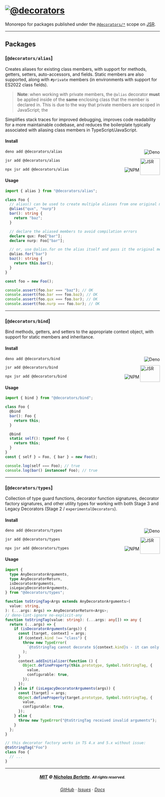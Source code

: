 # [![@][@]decorators][docs]

Monorepo for packages published under the [`@decorators/*`][JSR] scope on [JSR].

---

## Packages

### [`@decorators/alias`]

Creates aliases for existing class members, with support for methods, getters,
setters, auto-accessors, and fields. Static members are also supported, along
with `#private` members (in environments with support for ES2022 class fields).

> **Note**: when working with private members, the `@alias` decorator **must**
> be applied inside of the **same** enclosing class that the member is declared
> in. This is due to the way that private members are scoped in JavaScript; the

Simplifies stack traces for improved debugging, improves code readability for a
more maintainable codebase, and reduces the boilerplate typically associated
with aliasing class members in TypeScript/JavaScript.

#### Install

<img align="right" src="https://api.iconify.design/logos:deno.svg?height=3rem&width=4rem" alt="Deno" />

```sh
deno add @decorators/alias
```

[<img align="right" src="https://jsr.io/logo-square.svg" width="64" height="54" alt="JSR" />][jsr]

```sh
jsr add @decorators/alias
```

<img align="right" src="https://api.iconify.design/logos:npm.svg?height=3.666rem&width=4rem" alt="NPM">

```sh
npx jsr add @decorators/alias
```

#### Usage

```ts
import { alias } from "@decorators/alias";

class Foo {
  // alias() can be used to create multiple aliases from one original member
  @alias("qux", "nurp")
  bar(): string {
    return "baz";
  }

  // declare the aliased members to avoid compilation errors
  declare qux: Foo["bar"];
  declare nurp: Foo["bar"];

  // or, use @alias.for on the alias itself and pass it the original member name.
  @alias.for("bar")
  baz(): string {
    return this.bar();
  }
}

const foo = new Foo();

console.assert(foo.bar === "baz"); // OK
console.assert(foo.bar === foo.baz); // OK
console.assert(foo.qux === foo.bar); // OK
console.assert(foo.nurp === foo.bar); // OK
```

---

### [`@decorators/bind`]

Bind methods, getters, and setters to the appropriate context object, with
support for static members and inheritance.

#### Install

<img align="right" src="https://api.iconify.design/logos:deno.svg?height=3rem&width=4rem" alt="Deno" />

```sh
deno add @decorators/bind
```

[<img align="right" src="https://jsr.io/logo-square.svg" width="64" height="54" alt="JSR" />][jsr]

```sh
jsr add @decorators/bind
```

<img align="right" src="https://api.iconify.design/logos:npm.svg?height=3.666rem&width=4rem" alt="NPM">

```sh
npx jsr add @decorators/bind
```

#### Usage

```ts
import { bind } from "@decorators/bind";

class Foo {
  @bind
  bar(): Foo {
    return this;
  }

  @bind
  static self(): typeof Foo {
    return this;
  }
}
const { self } = Foo, { bar } = new Foo();

console.log(self === Foo); // true
console.log(bar() instanceof Foo); // true
```

---

### [`@decorators/types`]

Collection of type guard functions, decorator function signatures, decorator
factory signatures, and other utility types for working with both Stage 3 and
Legacy Decorators (Stage 2 / `experimentalDecorators`).

#### Install

<img align="right" src="https://api.iconify.design/logos:deno.svg?height=3rem&width=4rem" alt="Deno" />

```sh
deno add @decorators/types
```

[<img align="right" src="https://jsr.io/logo-square.svg" width="64" height="54" alt="JSR" />][jsr]

```sh
jsr add @decorators/types
```

<img align="right" src="https://api.iconify.design/logos:npm.svg?height=3.666rem&width=4rem" alt="NPM">

```sh
npx jsr add @decorators/types
```

#### Usage

```ts
import {
  type AnyDecoratorArguments,
  type AnyDecoratorReturn,
  isDecoratorArguments,
  isLegacyDecoratorArguments,
} from "@decorators/types";

function toStringTag<Args extends AnyDecoratorArguments>(
  value: string,
): (...args: Args) => AnyDecoratorReturn<Args>;
// deno-lint-ignore no-explicit-any
function toStringTag(value: string): (...args: any[]) => any {
  return (...args) => {
    if (isDecoratorArguments(args)) {
      const [target, context] = args;
      if (context.kind !== "class") {
        throw new TypeError(
          `@toStringTag cannot decorate ${context.kind}s - it can only be used on the class itself.`,
        );
      }
      context.addInitializer(function () {
        Object.defineProperty(this.prototype, Symbol.toStringTag, {
          value,
          configurable: true,
        });
      });
    } else if (isLegacyDecoratorArguments(args)) {
      const [target] = args;
      Object.defineProperty(target.prototype, Symbol.toStringTag, {
        value,
        configurable: true,
      });
    } else {
      throw new TypeError("@toStringTag received invalid arguments");
    }
  };
}

// this decorator factory works in TS 4.x and 5.x without issue:
@toStringTag("Foo")
class Foo {
  // ...
}
```

---

<div align="center">

##### **[MIT]** © **[Nicholas Berlette]**. <small>All rights reserved.</small>

###### [GitHub] · [Issues] · [Docs]

</div>

[GitHub]: https://github.com/nberlette/decorators#readme "Check out all the '@decorators/*' packages over at the GitHub monorepo!"
[@decorators/alias]: https://github.com/nberlette/decorators/tree/main/packages/alias#readme "Check out '@decorators/alias' and more over at the GitHub monorepo!"
[@decorators/bind]: https://github.com/nberlette/decorators/tree/main/packages/bind#readme "Check out '@decorators/bind' and more over at the GitHub monorepo!"
[@decorators/types]: https://github.com/nberlette/decorators/tree/main/packages/types#readme "Check out '@decorators/types' and more over at the GitHub monorepo!"
[MIT]: https://nick.mit-license.org "MIT © 2024+ Nicholas Berlette. All rights reserved."
[Nicholas Berlette]: https://github.com/nberlette "Nicholas Berlette on GitHub"
[Issues]: https://github.com/nberlette/decorators/issues "GitHub Issue Tracker for '@decorators/*' packages"
[Open an Issue]: https://github.com/nberlette/decorators/issues/new?assignees=nberlette&labels=bugs "Found a bug? Let's squash it!"
[Docs]: https://nberlette.github.io/decorators "View @decorators API docs"
[JSR]: https://jsr.io/@decorators "View @decorators/* packages on JSR"
[@]: https://api.iconify.design/streamline:mail-sign-at-email-at-sign-read-address.svg?width=2.5rem&height=1.4rem&color=%23fb0
